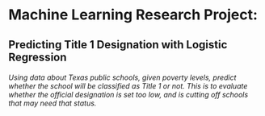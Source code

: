 # Machine Learning Research Project:
## Predicting Title 1 Designation with Logistic Regression
###### Using data about Texas public schools, given poverty levels, predict whether the school will be classified as Title 1 or not. This is to evaluate whether the official designation is set too low, and is cutting off schools that may need that status.
